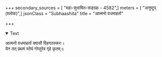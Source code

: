 +++
secondary_sources = [ "महा-सुभाषित-सङ्ग्रहः - 4582",]
meters = [ "अनुष्टुप् (श्लोक)",]
jsonClass = "Subhaashita"
title = "आत्मनो वधमाहर्ता"

+++

<details open><summary>Text</summary>

आत्मनो वधमाहर्ता क्वासौ विहगतस्करः।  
येन तत् प्रथमं स्तेयं गोप्तुरेव गृहे कृतम्॥
</details>
